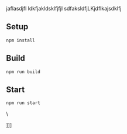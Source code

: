 jaflasdjfl
ldkfjakldsklfjfjl
sdfaksldfjLKjdflkajsdklfj



## Setup


`npm install`

## Build

`npm run build`

## Start

`npm run start`










\





]]]

